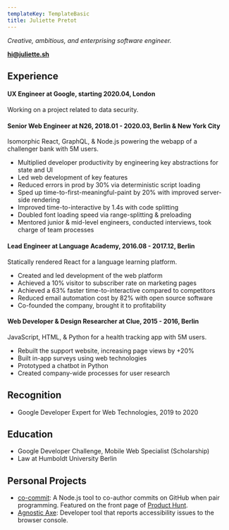 ```yaml
---
templateKey: TemplateBasic
title: Juliette Pretot
---
```


_Creative, ambitious, and enterprising software engineer._

**hi@juliette.sh**

## Experience

#### UX Engineer at Google, starting 2020.04, London

Working on a project related to data security.

#### Senior Web Engineer at N26, 2018.01 - 2020.03, Berlin & New York City

Isomorphic React, GraphQL, & Node.js powering the webapp of a challenger bank with 5M users.

- Multiplied developer productivity by engineering key abstractions for state and UI
- Led web development of key features
- Reduced errors in prod by 30% via deterministic script loading
- Sped up time-to-first-meaningful-paint by 20% with improved server-side rendering
- Improved time-to-interactive by 1.4s with code splitting
- Doubled font loading speed via range-splitting & preloading
- Mentored junior & mid-level engineers, conducted interviews, took charge of team processes

#### Lead Engineer at Language Academy, 2016.08 - 2017.12, Berlin

Statically rendered React for a language learning platform.

- Created and led development of the web platform
- Achieved a 10% visitor to subscriber rate on marketing pages
- Achieved a 63% faster time-to-interactive compared to competitors
- Reduced email automation cost by 82% with open source software
- Co-founded the company, brought it to profitability

#### Web Developer & Design Researcher at Clue, 2015 - 2016, Berlin

JavaScript, HTML, & Python for a health tracking app with 5M users.

- Rebuilt the support website, increasing page views by +20%
- Built in-app surveys using web technologies
- Prototyped a chatbot in Python
- Created company-wide processes for user research

## Recognition

- Google Developer Expert for Web Technologies, 2019 to 2020

## Education

- Google Developer Challenge, Mobile Web Specialist (Scholarship)
- Law at Humboldt University Berlin

## Personal Projects

- [co-commit](https://github.com/juliettepretot/npx-co-commit): A Node.js tool to co-author commits on GitHub when pair programming. Featured on the front page of [Product Hunt](https://www.producthunt.com/posts/co-commit).
- [Agnostic Axe](https://github.com/juliettepretot/agnostic-axe): Developer tool that reports accessibility issues to the browser console.
